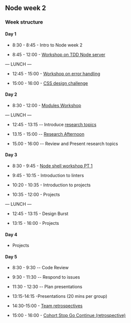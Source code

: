 ## Node week 2

### Week structure

#### Day 1

- 8:30 - 8:45 - Intro to Node week 2

- 8:45 - 12:00 - [Workshop on TDD Node server](https://github.com/foundersandcoders/ws-tdd-node-server)

— LUNCH —

- 12:45 - 15:00 - [Workshop on error handling](https://github.com/foundersandcoders/error-handling-workshop)

- 15:00 - 16:00 - [CSS design challenge](https://github.com/jema28/mc-airbnb-css)

#### Day 2

- 8:30 - 12:00 - [Modules Workshop](https://github.com/m4v15/going-on-a-bear-hunt)


— LUNCH —

- 12:45 - 13:15
-- Introduce [research topics](./research-afternoon.md)

- 13.15 - 15:00
-- [Research Afternoon](./research-afternoon.md)

- 15.00 - 16:00
-- Review and Present research topics

#### Day 3

- 8:30 - 9:45 - [Node shell workshop PT 1](https://github.com/foundersandcoders/Node-Shell-Workshop/)

- 9:45 - 10:15 - Introduction to linters

- 10:20 - 10:35 - Introduction to projects 

- 10:35 - 12:00 - Projects

— LUNCH —

- 12:45 - 13:15 - Design Burst

- 13:15 - 16:00 - Projects

#### Day 4

- Projects

#### Day 5

- 8:30 - 9:30
-- Code Review

- 9:30 - 11:30
-- Respond to issues

- 11:30 - 12:30
-- Plan presentations

- 13:15-14:15 -Presentations (20 mins per group)

- 14:30-15:00 - [Team retrospectives](./retrospectives.md#team-retrospective)

- 15:00 - 16:00 - [Cohort Stop Go Continue (retrospective)](./retrospectives.md#cohort-retrospective)
